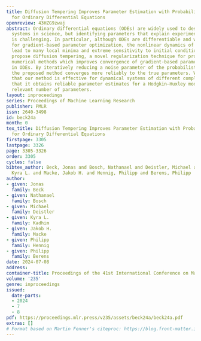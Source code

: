```yaml
---
title: Diffusion Tempering Improves Parameter Estimation with Probabilistic Integrators
  for Ordinary Differential Equations
openreview: 43HZG9zwaj
abstract: Ordinary differential equations (ODEs) are widely used to describe dynamical
  systems in science, but identifying parameters that explain experimental measurements
  is challenging. In particular, although ODEs are differentiable and would allow
  for gradient-based parameter optimization, the nonlinear dynamics of ODEs often
  lead to many local minima and extreme sensitivity to initial conditions. We therefore
  propose diffusion tempering, a novel regularization technique for probabilistic
  numerical methods which improves convergence of gradient-based parameter optimization
  in ODEs. By iteratively reducing a noise parameter of the probabilistic integrator,
  the proposed method converges more reliably to the true parameters. We demonstrate
  that our method is effective for dynamical systems of different complexity and show
  that it obtains reliable parameter estimates for a Hodgkin–Huxley model with a practically
  relevant number of parameters.
layout: inproceedings
series: Proceedings of Machine Learning Research
publisher: PMLR
issn: 2640-3498
id: beck24a
month: 0
tex_title: Diffusion Tempering Improves Parameter Estimation with Probabilistic Integrators
  for Ordinary Differential Equations
firstpage: 3305
lastpage: 3326
page: 3305-3326
order: 3305
cycles: false
bibtex_author: Beck, Jonas and Bosch, Nathanael and Deistler, Michael and Kadhim,
  Kyra L. and Macke, Jakob H. and Hennig, Philipp and Berens, Philipp
author:
- given: Jonas
  family: Beck
- given: Nathanael
  family: Bosch
- given: Michael
  family: Deistler
- given: Kyra L.
  family: Kadhim
- given: Jakob H.
  family: Macke
- given: Philipp
  family: Hennig
- given: Philipp
  family: Berens
date: 2024-07-08
address:
container-title: Proceedings of the 41st International Conference on Machine Learning
volume: '235'
genre: inproceedings
issued:
  date-parts:
  - 2024
  - 7
  - 8
pdf: https://proceedings.mlr.press/v235/assets/beck24a/beck24a.pdf
extras: []
# Format based on Martin Fenner's citeproc: https://blog.front-matter.io/posts/citeproc-yaml-for-bibliographies/
---
```

